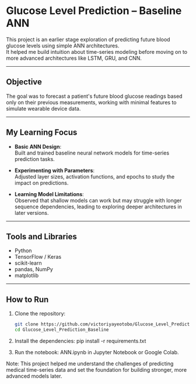 # Glucose Level Prediction – Baseline ANN

This project is an earlier stage exploration of predicting future blood glucose levels using simple ANN architectures.  
It helped me build intuition about time-series modeling before moving on to more advanced architectures like LSTM, GRU, and CNN.

---

## Objective

The goal was to forecast a patient's future blood glucose readings based only on their previous measurements, working with minimal features to simulate wearable device data.

---

## My Learning Focus

- **Basic ANN Design**:  
  Built and trained baseline neural network models for time-series prediction tasks.
  
- **Experimenting with Parameters**:  
  Adjusted layer sizes, activation functions, and epochs to study the impact on predictions.

- **Learning Model Limitations**:  
  Observed that shallow models can work but may struggle with longer sequence dependencies, leading to exploring deeper architectures in later versions.

---

## Tools and Libraries

- Python  
- TensorFlow / Keras  
- scikit-learn  
- pandas, NumPy  
- matplotlib  

---

## How to Run

1. Clone the repository:
   ```bash
   git clone https://github.com/victoriyayeotobo/Glucose_Level_Prediction_Baseline.git
   cd Glucose_Level_Prediction_Baseline

2. Install the dependencies:
  pip install -r requirements.txt

3. Run the notebook:
 ANN.ipynb in Jupyter Notebook or Google Colab.

Note: 
This project helped me understand the challenges of predicting medical time-series data and set the foundation for building stronger, more advanced models later.
